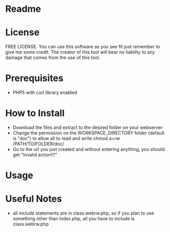 Readme
===============

License
===============
FREE LICENSE. You can use this software as you see fit just remember to give me some credit. The creator of this tool will bear no liability to any damage that comes from the use of this tool.

Prerequisites
===============
- PHP5 with curl library enabled

How to Install
===============
- Download the files and extract to the desired folder on your webserver
- Change the permission on the WORKSPACE_DIRECTORY folder (default is "doc") to allow all to read and write
  chmod a+rw /PATH/TO/FOLDER/doc/
- Go to the url you just created and without entering anything, you should get "Invalid action!!!"

Usage
===============

Useful Notes
===============
- all include statements are in class.webrw.php, so if you plan to use something other than index.php, all you have to include is class.webrw.php
